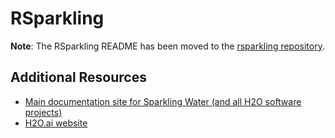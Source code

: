 # RSparkling


**Note**: The RSparkling README has been moved to the [rsparkling repository](https://github.com/h2oai/rsparkling). 


## Additional Resources

* [Main documentation site for Sparkling Water (and all H2O software projects)](http://docs.h2o.ai)
* [H2O.ai website](http://h2o.ai)
